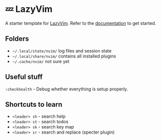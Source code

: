 # 💤 LazyVim

A starter template for [LazyVim](https://github.com/LazyVim/LazyVim).
Refer to the [documentation](https://lazyvim.github.io/installation) to get started.

## Folders

- `~/.local/state/nvim/` log files and session state
- `~/.local/share/nvim/` contains all installed plugins
- `~/.cache/nvim/` not sure yet

## Useful stuff

`:checkhealth` - Debug whether everything is setup properly.

## Shortcuts to learn

- `<leader> sh` - search help
- `<leader> st` - search todos
- `<leader> sk` - search key map
- `<leader> sr` - search and replace (specter plugin)
